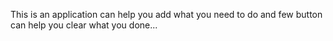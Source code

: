 This is an application can help you add what you need to do and few button can help you clear what you done...